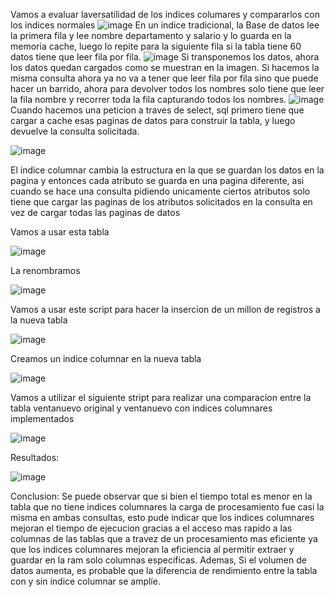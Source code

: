 Vamos a evaluar laversatilidad de los indices columares y compararlos con los indices normales 
![image](https://github.com/user-attachments/assets/f405c525-1f86-44b0-9f48-e176538f05e4)
En un indice tradicional, la Base de datos lee la primera fila y lee nombre departamento y salario y lo guarda en la memoria cache, luego lo repite para la siguiente fila
si la tabla tiene 60 datos tiene que leer fila por fila.
![image](https://github.com/user-attachments/assets/2e337413-7019-45a6-86dc-2123142c45e8)
Si transponemos los datos, ahora los datos quedan cargados como se muestran en la imagen.
Si hacemos la misma consulta ahora ya no va a tener que leer fila por fila sino que puede hacer un barrido, ahora para devolver todos los nombres solo tiene que leer la fila nombre y recorrer toda la fila capturando todos los nombres. 
![image](https://github.com/user-attachments/assets/72021e59-2bf6-4315-854e-0a6d77654e3b)
Cuando hacemos una peticion a traves de select, sql primero tiene que cargar a cache esas paginas de datos para construir la tabla, y luego devuelve la consulta solicitada.

![image](https://github.com/user-attachments/assets/0f993f3f-fee8-44f5-ba8e-a8a14acb1575)

El indice columnar cambia la estructura en la que se guardan los datos en la pagina y entonces cada atributo se guarda en una pagina diferente, asi cuando se hace una consulta pidiendo unicamente ciertos atributos solo tiene que cargar las paginas de los atributos solicitados en la consulta en vez de cargar todas las paginas de datos

Vamos a usar esta tabla

![image](https://github.com/user-attachments/assets/ac817fd5-e55b-403b-9abf-df537e63d367)


La renombramos 

![image](https://github.com/user-attachments/assets/6faa06eb-7e11-4621-8fd1-4119c6e5de85)

Vamos a usar este script para hacer la insercion de un millon de registros a la nueva tabla

![image](https://github.com/user-attachments/assets/89601504-7a85-49d3-8d45-b357981b863d)

Creamos un indice columnar en la nueva tabla 

![image](https://github.com/user-attachments/assets/0e24d6ba-dca6-444e-99c0-1f982e8a3909)

Vamos a utilizar el siguiente stript para realizar una comparacion entre la tabla ventanuevo original y ventanuevo con indices columnares implementados 

![image](https://github.com/user-attachments/assets/72ced864-4b6e-409f-b9b9-b9cc54f03ac4)


Resultados:

![image](https://github.com/user-attachments/assets/5e6186e2-421f-4f5d-b8a3-a189b2b515f2)

Conclusion:
Se puede observar que si bien el tiempo total es menor en la tabla que no tiene indices columnares la carga de procesamiento fue casi la misma en ambas consultas, esto pude indicar que los indices columnares mejoran el tiempo de ejecucion gracias a el acceso mas rapido a las columnas de las tablas que a travez de un procesamiento mas eficiente ya que los indices columnares mejoran la eficiencia al permitir extraer y guardar en la ram solo columnas especificas. Ademas, Si el volumen de datos aumenta, es probable que la diferencia de rendimiento entre la tabla con y sin índice columnar se amplíe. 






